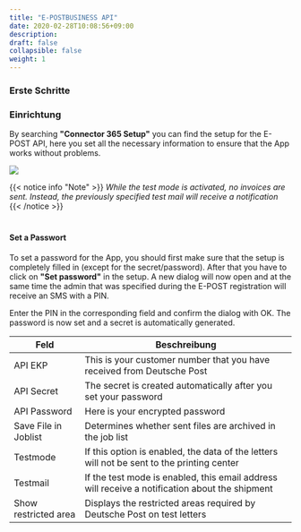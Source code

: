 ```yaml
---
title: "E-POSTBUSINESS API"
date: 2020-02-28T10:08:56+09:00
description: 
draft: false
collapsible: false
weight: 1
---
```

### Erste Schritte

### Einrichtung
By searching **"Connector 365 Setup"** you can find the setup for the E-POST API, here you set all the necessary information to ensure that the App works without problems.

![](images/apps/epostsetup.PNG)

{{< notice info "Note" >}}
 _While the test mode is activated, no invoices are sent. Instead, the previously specified test mail will receive a notification_
{{< /notice >}}
#
#### Set a Passwort
To set a password for the App, you should first make sure that the setup is completely filled in (except for the secret/password). After that you have to click on **"Set password"** in the setup. A new dialog will now open and at the same time the admin that was specified during the E-POST registration will receive an SMS with a PIN.

Enter the PIN in the corresponding field and confirm the dialog with OK. The password is now set and a secret is automatically generated.

| Feld                         | Beschreibung                                                                                       |
|------------------------------|----------------------------------------------------------------------------------------------------|
| API EKP                      | This is your customer number that you have received from Deutsche Post                             |
| API Secret                   | The secret is created automatically after you set your password                                    |
| API Password                 | Here is your encrypted password                                                                    |
| Save File in Joblist         | Determines whether sent files are archived in the job list                                         |
| Testmode                     | If this option is enabled, the data of the letters will not be sent to the printing center         |
| Testmail                     | If the test mode is enabled, this email address will receive a notification about the shipment     |
| Show restricted area         | Displays the restricted areas required by Deutsche Post on test letters                            |



